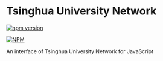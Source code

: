 # Tsinghua University Network

[![npm version](https://badge.fury.io/js/tsinghua-university-network.svg)](http://badge.fury.io/js/tsinghua-university-network)

[![NPM](https://nodei.co/npm/tsinghua-university-network.png)](https://nodei.co/npm/tsinghua-university-network/)

An interface of Tsinghua University Network for JavaScript
